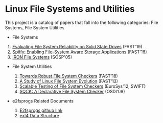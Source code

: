 # Linux File Systems and Utilities

This project is a catalog of papers that fall into the following categories: File Systems, File System Utilities
- File Systems
 1. [Evaluating File System Reliability on Solid State Drives](https://www.usenix.org/system/files/atc19-jaffer.pdf) (FAST'19)
   2. [Spiffy: Enabling File-System Aware Storage Applications](http://csng.cs.toronto.edu/publication_files/0000/0343/fast18-sun.pdf) (FAST'18)
   3. [IRON File Systems](https://research.cs.wisc.edu/adsl/Publications/iron-sosp05.pdf) (SOSP'05)

- File System Utilities
   1. [Towards Robust File System Checkers](https://www.ece.iastate.edu/~mai/docs/papers/2018_FAST_rfsck.pdf) (FAST'18)
   2. [A Study of Linux File System Evolution](https://research.cs.wisc.edu/adsl/Publications/fsstudy-fast13.pdf) (FAST'13)
   3. [Scalable Testing of File System Checkers](https://people.eecs.berkeley.edu/~joao/swift_eurosys12.pdf) (EuroSys'12, SWIFT)
   4. [SQCK: A Declarative File System Checker](https://research.cs.wisc.edu/adsl/Publications/sqck-osdi08.pdf) (OSDI'08)

- e2fsprogs Related Documents
   1. [E2fsprogs github link](https://github.com/tytso/e2fsprogs)
   2. [ext4 Data Structure](https://www.kernel.org/doc/html/latest/filesystems/ext4/globals.html#super-block)
